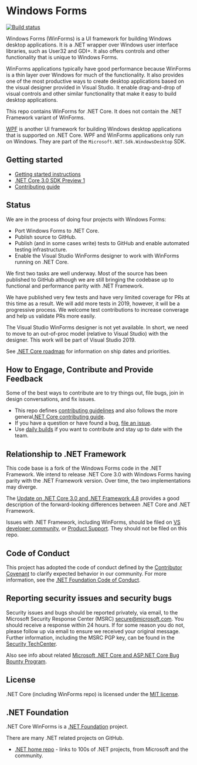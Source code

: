 # Windows Forms
 [![Build status](https://dnceng.visualstudio.com/7ea9116e-9fac-403d-b258-b31fcf1bb293/_apis/build/status/199?branchName=master)](https://dnceng.visualstudio.com/internal/_build/latest?definitionId=199&branch=master)

Windows Forms (WinForms) is a UI framework for building Windows desktop applications. It is a .NET wrapper over Windows user interface libraries, such as User32 and GDI+. It also offers controls and other functionality that is unique to Windows Forms.

WinForms applications typically have good performance because WinForms is a thin layer over Windows for much of the functionality. It also provides one of the most productive ways to create desktop applications based on the visual designer provided in Visual Studio. It enable drag-and-drop of visual controls and other similar functionality that make it easy to build desktop applications.

This repo contains WinForms for .NET Core. It does not contain the .NET Framework variant of WinForms.

[WPF](https://github.com/dotnet/wpf) is another UI framework for building Windows desktop applications that is supported on .NET Core. WPF and WinForms applications only run on Windows. They are part of the `Microsoft.NET.Sdk.WindowsDesktop` SDK.

## Getting started

* [Getting started instructions](Documentation/getting-started.md)
* [.NET Core 3.0 SDK Preview 1](https://www.microsoft.com/net/download)
* [Contributing guide](Documentation/contributing-guide.md)

## Status

We are in the process of doing four projects with Windows Forms:

* Port Windows Forms to .NET Core.
* Publish source to GitHub.
* Publish (and in some cases write) tests to GitHub and enable automated testing infrastructure.
* Enable the Visual Studio WinForms designer to work with WinForms running on .NET Core.

We first two tasks are well underway. Most of the source has been published to GitHub although we are still bringing the codebase up to functional and performance parity with .NET Framework. 

We have published very few tests and have very limited coverage for PRs at this time as a result. We will add more tests in 2019, however, it will be a progressive process. We welcome test contributions to increase converage and help us validate PRs more easily.

The Visual Studio WinForms designer is not yet available. In short, we need to move to an out-of-proc model (relative to Visual Studio) with the designer. This work will be part of Visual Studio 2019.

See [.NET Core roadmap](https://github.com/dotnet/core/blob/master/roadmap.md) for information on ship dates and priorities.

## How to Engage, Contribute and Provide Feedback

Some of the best ways to contribute are to try things out, file bugs, join in design conversations, and fix issues.

* This repo defines [contributing guidelines](Documentation/contributing-guide.md) and also follows the more general[.NET Core contributing guide](https://github.com/dotnet/coreclr/blob/master/Documentation/project-docs/contributing.md).
* If you have a question or have found a bug, [file an issue](https://github.com/dotnet/winforms/issues/new).
* Use [daily builds](Documentation/getting-started.md#installation) if you want to contribute and stay up to date with the team.

## Relationship to .NET Framework

This code base is a fork of the Windows Forms code in the .NET Framework. We intend to release .NET Core 3.0 with Windows Forms having parity with the .NET Framework version. Over time, the two implementations may diverge.

The [Update on .NET Core 3.0 and .NET Framework 4.8](https://blogs.msdn.microsoft.com/dotnet/2018/10/04/update-on-net-core-3-0-and-net-framework-4-8/) provides a good description of the forward-looking differences between .NET Core and .NET Framework.

Issues with .NET Framework, including WinForms, should be filed on [VS developer community](https://developercommunity.visualstudio.com/spaces/61/index.html), or [Product Support](https://support.microsoft.com/en-us/contactus?ws=support). They should not be filed on this repo.

## Code of Conduct

This project has adopted the code of conduct defined by the [Contributor Covenant](https://contributor-covenant.org/) 
to clarify expected behavior in our community.
For more information, see the [.NET Foundation Code of Conduct](https://dotnetfoundation.org/code-of-conduct).

## Reporting security issues and security bugs

Security issues and bugs should be reported privately, via email, to the Microsoft Security Response Center (MSRC) <secure@microsoft.com>. You should receive a response within 24 hours. If for some reason you do not, please follow up via email to ensure we received your original message. Further information, including the MSRC PGP key, can be found in the [Security TechCenter](https://www.microsoft.com/msrc/faqs-report-an-issue).

Also see info about related [Microsoft .NET Core and ASP.NET Core Bug Bounty Program](https://www.microsoft.com/msrc/bounty-dot-net-core).

## License

.NET Core (including WinForms repo) is licensed under the [MIT license](LICENSE.TXT).

## .NET Foundation

.NET Core WinForms is a [.NET Foundation](https://www.dotnetfoundation.org/projects) project.

There are many .NET related projects on GitHub.

- [.NET home repo](https://github.com/Microsoft/dotnet) - links to 100s of .NET
  projects, from Microsoft and the community.
